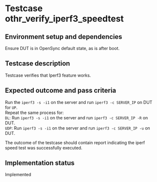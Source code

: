 # Testcase othr_verify_iperf3_speedtest

## Environment setup and dependencies

Ensure DUT is in OpenSync default state, as is after boot.

## Testcase description

Testcase verifies that Iperf3 feature works.

## Expected outcome and pass criteria

Run the `iperf3 -s -i1` on the server and run `iperf3 -c SERVER_IP` on DUT
for `UP`.\
Repeat the same process for:\
`DL`: Run `iperf3 -s -i1` on the server and run `iperf3 -c SERVER_IP -R` on
DUT.\
`UDP`: Run `iperf3 -s -i1` on the server and run `iperf3 -c SERVER_IP -u` on
DUT.

The outcome of the testcase should contain report indicating the iperf speed
test was successfully executed.

## Implementation status

Implemented
